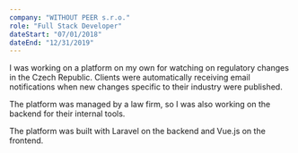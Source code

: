 ```yaml
---
company: "WITHOUT PEER s.r.o."
role: "Full Stack Developer"
dateStart: "07/01/2018"
dateEnd: "12/31/2019"
---
```


I was working on a platform on my own for watching on regulatory changes in the Czech Republic. Clients were automatically receiving email notifications when new changes specific to their industry were published.

The platform was managed by a law firm, so I was also working on the backend for their internal tools.

The platform was built with Laravel on the backend and Vue.js on the frontend.
